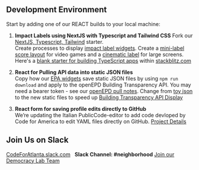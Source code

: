 ## Development Environment

Start by adding one of our REACT builds to your local machine:

<!--
1. **Our Blitz RealWorld starter site**
We are creating a <a href="https://codebase.show/projects/realworld?category=fullstack">RealWorld sample </a> for Blitz.js - Copy Prisma table structure file from [Prisma in NestJS sample](https://github.com/lujakob/nestjs-realworld-example-app/tree/prisma) when creating Blitz RealWorld sample in [blitz-realworld-example](https://github.com/blitz-js/blitz-realworld-example) repo.
-->

<!--
See [NextJS with Prisma example](https://github.com/prisma/prisma-examples/tree/latest/javascript/rest-nextjs)
-->

1. **Impact Labels using NextJS with Typescript and Tailwind CSS**
Fork our [NextJS, Typescript, Tailwind](https://github.com/modelearth/nextjs-typescript-tailwind) starter.  
Create processes to display [impact label widgets](../../community/projects/#widgets).
Create a [mini-label score layout](../../community/projects/#miniwidget) for video games and a [cinematic label](../../community/projects/#cinematic) for large screens.  
Here's a [blank starter for building TypeScript apps](https://stackblitz.com/edit/typescript) within [stackblitz.com](https://stackblitz.com)

2. **React for Pulling API data into static JSON files**  
Copy how our [EPA widgets](../../io/charts/) save static JSON files by using <code>npm run download</code> and apply to the openEPD Building Transparency API.  You may need a bearer token - see our [openEPD pull notes](../../io/template/feed/).  Change from [toy json](../template/feed/toy100.json) to the new static files to speed up <a href="../../../io/template/feed/">Building Transparency API Display</a>
<!--- 1st and 3rd Tuesday of the month at 7 PM ET<br>-->

3. **React form for saving profile edits directly to GitHub**  
We’re updating the Italian PublicCode-editor to add code devloped by Code for America to edit YAML files directly on GitHub. <a href="../../community/projects/#profile-editor">Project Details</a>  



## Join Us on Slack

<a href="https://codeforatlanta.slack.com" target="_blank">CodeForAtlanta.slack.com</a> &nbsp; <b>Slack Channel: #neighborhood</b>
[Join our Democracy Lab Team](https://www.democracylab.org/projects/834)  
<!--
<a href="https://join.slack.com/t/openseattle/shared_invite/enQtNzczMjg5MzYyNzg4LTgwZDExYmE2MWQ4N2ZiN2VmNDllMmU3ODI0YWFkMTQ5ODY4MGMwNDBhOTQwNTU3OGJmYTI5ZTE3YWQ2NTdjYWY">Open Seattle Slack</a> &nbsp; <b>Slack Channel: #neighborhood</b> 
[React Blitz.js Discord group](https://discord.com/invite/blitzjs)
<a href="https://github.com/democracylab/CivicTechExchange/">DemocracyLab Developer's Slack</a>
-->

<!--
<a href="https://democracylab-org.slack.com/">democracylab-org.slack.com</a><br><br>


## Projects

Join us in creating web applications using the [US EPA's Embeddable Input-Output Widgets (USEEIO)](../../io/charts)  
-->
